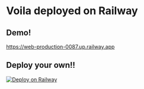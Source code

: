 # Voila deployed on Railway

## Demo!

https://web-production-0087.up.railway.app

## Deploy your own!!

[![Deploy on Railway](https://railway.app/button.svg)](https://railway.app/template/3u09WA?referralCode=jQGRe8)
